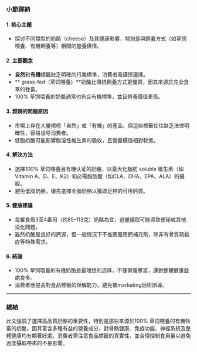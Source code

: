 ### 小節歸納

#### 1. 核心主題  
- 探讨不同類型的奶酪（cheese）及其健康影響，特別是與飼養方式（如草饲喂養、有機飼養等）相關的營養價值。  

#### 2. 主要觀念  
- **自然**和**有機**標籤缺乏明確的行業標準，消費者需謹慎選擇。  
- ** grass-fed（草饲喂養）**奶酪比傳統飼養方式更優質，因其來源於完全食草的牲畜。  
- 100% 草饲喂養的奶酪通常也符合有機標準，並且營養價值更高。  

#### 3. 燃燒的問題原因  
- 市場上存在大量標榜「自然」或「有機」的產品，但這些標籤往往缺乏法律明確性，容易误导消費者。  
- 低脂奶酪可能影響脂溶性維生素的吸收，且營養價值相對較低。  

#### 4. 解決方法  
- 選擇100% 草饲喂養且有機认证的奶酪，以最大化脂肪 soluble 維生素（如Vitamin A、D、E、K2）和必需脂肪酸（如CLA、DHA、EPA、ALA）的攝取。  
- 避免低脂奶酪，優先選擇全脂奶酪以獲取足夠的可用鈣質。  

#### 5. 健康建議  
- 每餐食用3至4盎司（約85-113克）奶酪為宜，過量攝取可能導致便秘或其他消化問題。  
- 雖然奶酪是良好的鈣源，但一般情況下不推薦服用鈣補充劑，除非有骨質疏鬆症等特殊需求。  

#### 6. 結論  
- 100% 草饲喂養的有機奶酪是最理想的选择，不僅營養豐富，還對整體健康益處良多。  
- 消費者應提高對食品標籤的理解能力，避免被marketing話術誤導。  

---

### 總結  
此文強調了選擇高品質奶酪的重要性，特別是那些來源於100% 草饲喂養的有機牲畜的奶酪，因其富含多種有益的營養成分，對骨骼健康、免疫功能、神經系統及整體健康均有顯著好處。消費者需注意食品標籤的真實性，並合理控制食用量以避免過度攝取帶來的不良影響。